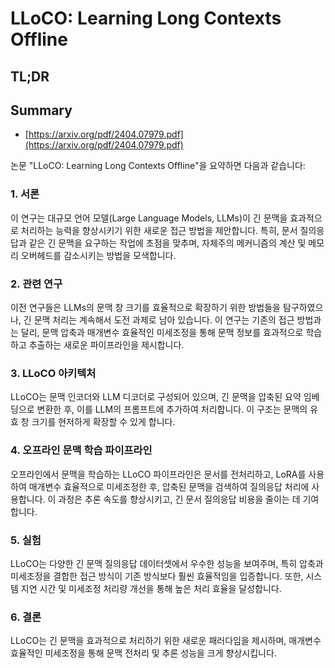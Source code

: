 # LLoCO: Learning Long Contexts Offline
## TL;DR
## Summary
- [https://arxiv.org/pdf/2404.07979.pdf](https://arxiv.org/pdf/2404.07979.pdf)

논문 "LLoCO: Learning Long Contexts Offline"을 요약하면 다음과 같습니다:

### 1. 서론
이 연구는 대규모 언어 모델(Large Language Models, LLMs)이 긴 문맥을 효과적으로 처리하는 능력을 향상시키기 위한 새로운 접근 방법을 제안합니다. 특히, 문서 질의응답과 같은 긴 문맥을 요구하는 작업에 초점을 맞추며, 자체주의 메커니즘의 계산 및 메모리 오버헤드를 감소시키는 방법을 모색합니다.

### 2. 관련 연구
이전 연구들은 LLMs의 문맥 창 크기를 효율적으로 확장하기 위한 방법들을 탐구하였으나, 긴 문맥 처리는 계속해서 도전 과제로 남아 있습니다. 이 연구는 기존의 접근 방법과는 달리, 문맥 압축과 매개변수 효율적인 미세조정을 통해 문맥 정보를 효과적으로 학습하고 추출하는 새로운 파이프라인을 제시합니다.

### 3. LLoCO 아키텍처
LLoCO는 문맥 인코더와 LLM 디코더로 구성되어 있으며, 긴 문맥을 압축된 요약 임베딩으로 변환한 후, 이를 LLM의 프롬프트에 추가하여 처리합니다. 이 구조는 문맥의 유효 창 크기를 현저하게 확장할 수 있게 합니다.

### 4. 오프라인 문맥 학습 파이프라인
오프라인에서 문맥을 학습하는 LLoCO 파이프라인은 문서를 전처리하고, LoRA를 사용하여 매개변수 효율적으로 미세조정한 후, 압축된 문맥을 검색하여 질의응답 처리에 사용합니다. 이 과정은 추론 속도를 향상시키고, 긴 문서 질의응답 비용을 줄이는 데 기여합니다.

### 5. 실험
LLoCO는 다양한 긴 문맥 질의응답 데이터셋에서 우수한 성능을 보여주며, 특히 압축과 미세조정을 결합한 접근 방식이 기존 방식보다 훨씬 효율적임을 입증합니다. 또한, 시스템 지연 시간 및 미세조정 처리량 개선을 통해 높은 처리 효율을 달성합니다.

### 6. 결론
LLoCO는 긴 문맥을 효과적으로 처리하기 위한 새로운 패러다임을 제시하며, 매개변수 효율적인 미세조정을 통해 문맥 전처리 및 추론 성능을 크게 향상시킵니다.
